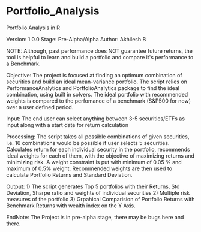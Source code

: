 # Portfolio_Analysis

Portfolio Analysis in R

Version: 1.0.0
Stage: Pre-Alpha/Alpha
Author: Akhilesh B

NOTE: Although, past performance does NOT guarantee future returns, the tool is helpful to learn and build a portfolio and compare it's performance to a Benchmark.

Objective:
The project is focused at finding an optimum combination of securities and build an ideal mean-variance portfolio.
The script relies on PerformanceAnalytics and PortfolioAnalytics package to find the ideal combination, using built in solvers.
The ideal portfolio with recommended weights is compared to the perfomance of a benchmark (S&P500 for now) over a user defined period.

Input: The end user can select anything between 3-5 securities/ETFs as input along with a start date for return calculation

Processing: The script takes all possible combinations of given securities, i.e. 16 combinations would be possible if user selects 5 securities.
Calculates return for each individual security in the portfolio, recommends ideal weights for each of them, with the objective of maximizing returns and minimizing risk.
A weight constraint is put with minimum of 0.05 % and maximum of 0.5% weight.
Recommended weights are then used to calculate Portfolio Returns and Standard Deviation. 

Output: 1) The script generates Top 5 portfolios with their Returns, Std Deviation, Sharpe ratio and weights of individual securities
        2) Multiple risk measures of the portfolio
        3) Grpahical Comparision of Portfolio Returns with Benchmark Returns with wealth index on the Y Axis.

EndNote: The Project is in pre-alpha stage, there may be bugs here and there.

